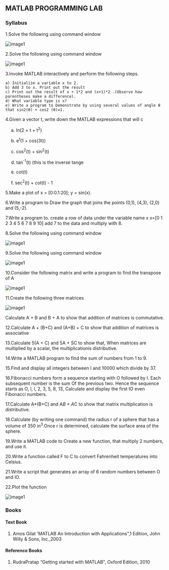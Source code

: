 ## MATLAB PROGRAMMING LAB

### Syllabus
1.Solve the following using command window

![image1](https://aiyu-ayaan.github.io/BIT-App-Data/data/syllabus/bca/bca2/subjects/picture/matlab_1.png)

2.Solve the following using command window

![image1](https://aiyu-ayaan.github.io/BIT-App-Data/data/syllabus/bca/bca2/subjects/picture/matlab_2.png)

3.Invoke MATLAB interactively and perform the following steps.

    a) Initialize a variable x to 2.
    b) Add 3 to x. Print out the result
    c) Print out the result of x + 1*2 and (x+1)*2 .(Observe how parentheses make a difference).
    d) What variable type is x?
    e) Write a program to Demonstrate by using several values of angle θ that sin2(θ) + cos2 (θ)=1.



4.Given a vector t, write down the MATLAB expressions that will c

&emsp; a. ln(2 + t + t<sup>2</sup>)

&emsp; b. e<sup>t</sup>(1 + cos(3t))

&emsp; c. cos<sup>2</sup>(t) + sin<sup>2</sup>(t)

&emsp; d. tan<sup>-1</sup>(t) (this is the inverse tange

&emsp; e. cot(t)

&emsp; f. sec<sup>2</sup>(t) + cot(t) - 1

5.Make a plot of x = [0:0.1:20]; y = sin(x).

6.Write a program to Draw the graph that joins the points (0,1), (4,3), (2,0) and (5,-2).

7.Write a program to. create a row of data under the variable name x
x=[0 1 2 3 4 5 6 7 8 9 10] add 7 to the data and multiply with 8.

8.Solve the following using command window

![image1](https://aiyu-ayaan.github.io/BIT-App-Data/data/syllabus/bca/bca2/subjects/picture/matlab_3.png)

9.Solve the following using command window

![image1](https://aiyu-ayaan.github.io/BIT-App-Data/data/syllabus/bca/bca2/subjects/picture/matlab_4.png)

10.Consider the following matrix and write a program to find the transpose of A

![image1](https://aiyu-ayaan.github.io/BIT-App-Data/data/syllabus/bca/bca2/subjects/picture/matlab_7.png)

11.Create the following three matrices

![image1](https://aiyu-ayaan.github.io/BIT-App-Data/data/syllabus/bca/bca2/subjects/picture/matlab_5.png)

Calculate A + B and B + A to show that addition of matrices is commutative.

12.Calculate A + (B+C) and (A+B) + C to show that addition of matrices is associative

13.Calculate 5(A + C) and 5A + SC to show that, When matrices are multiplied by a scalar, the multiplicationis distributive.

14.Write a MATLAB program to find the sum of numbers from 1 to 9.

15.Find and display all integers between I and 10000 which divide by 37.

16.Fibonacci numbers form a sequence starting with O followed by I. Each subsequent number is the sum Of
the previous two. Hence the sequence starts as O, l, l, 2, 3, 5, 8, 13, Calculate and display the first IO even Fibonacci numbers.

17.Calculate A*(B+C) and A*B + A*C to show that matrix multiplication is distributive.

18.Calculate (by writing one command) the radius r of a sphere that has a volume of 350 in<sup>3</sup>.Once r is determined, calculate the surface area of the sphere.

19.Write a MATLAB code to Create a new function, that multiply 2 numbers, and use it.

20.Write a function called F to C to convert Fahrenheit temperatures into Celsius.

21.Write a script that generates an array of 6 random numbers between O and IO.

22.Plot the function

![image1](https://aiyu-ayaan.github.io/BIT-App-Data/data/syllabus/bca/bca2/subjects/picture/matlab_6.png)


### Books

#### Text Book
1. Amos Gilat 'MATLAB An Introduction with Applications",1 Edition, John Willy & Sons, Inc.,2003

#### Reference Books
1. RudraPratap “Getting started with MATLAB", Oxford Edition, 2010
